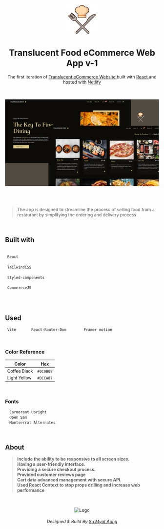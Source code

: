 <div align="center">
  <img alt="Logo" src="./src/assests/logo.png" width="100" />
</div>
<h1 align="center">
    Translucent Food eCommerce Web App   v-1
</h1>
<p align="center">
  The first iteration of <a href="https://trlc.netlify.app/" target="_blank"> Translucent eCommerce Website </a> built with <a href="https://reactjs.org/" target="_blank"> React </a> and hosted with <a href="https://www.netlify.com/" target="_blank">Netlify</a>
</p>
<br />
<br />
 <a href="https://trlc.netlify.app/" target="_blank">
    <img src="./notes/overview.png" alt="Netlify Status" />
  </a>
  
  <br />
<br />
  <br />
<br />

> The app is designed to streamline the process of selling food from a restaurant by simplifying the ordering and delivery process.

  <br />


## Built with

```bash

 React

 TailwindCSS

 Styled-components
 
 CommereceJS
 
```

  <br />

## Used

```bash
 Vite       React-Router-Dom        Framer motion
```

  <br />

### Color Reference

| Color        | Hex       |
| ------------ | --------- |
| Coffee Black | `#0C0B08` |
| Light Yellow | `#DCCA87` |

<br />

### Fonts

```bash
  Cormorant Upright
  Open San
  Montserrat Alternates
```

<br />


## About
 > **Include the ability to be responsive to all screen sizes.** <br>
 > **Having a user-friendly interface.** <br>
 > **Providing a secure checkout process.** <br>
 > **Provided customer reviews page**  <br>
 > **Cart data advanced management with secure API.** <br>
 > **Used React Context to stop props drilling and increase web performance**
 
<br />
<br />
 
 
 <div align="center">
  <img alt="Logo" src="https://user-images.githubusercontent.com/108873224/204333286-933d52ca-91f2-4d94-8266-944bdbe9628d.png" width="100" />
  <h6> Designed & Build By <a href="https://github.com/sumyat-aung/">Su Myat Aung</a></h1>
</div>



